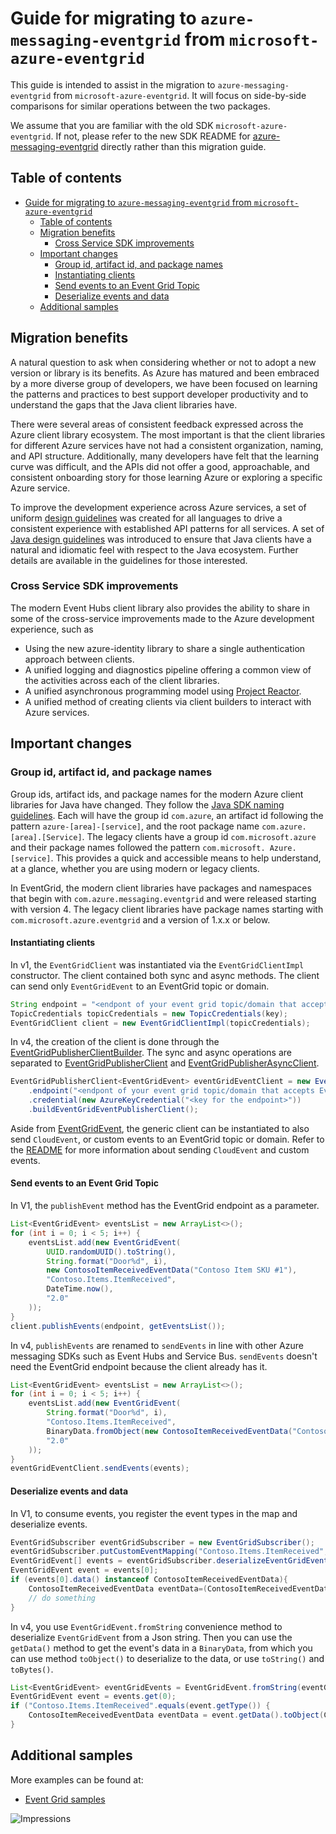 # Guide for migrating to `azure-messaging-eventgrid` from `microsoft-azure-eventgrid`

This guide is intended to assist in the migration to `azure-messaging-eventgrid` from `microsoft-azure-eventgrid`. It will focus on side-by-side comparisons for similar operations between the two packages.

We assume that you are familiar with the old SDK `microsoft-azure-eventgrid`. If not, please refer to the new SDK README for [azure-messaging-eventgrid][README] directly rather than this migration guide.

## Table of contents

- [Guide for migrating to `azure-messaging-eventgrid` from `microsoft-azure-eventgrid`](#guide-for-migrating-to-azure-messaging-eventgrid-from-microsoft-azure-eventgrid)
    - [Table of contents](#table-of-contents)
    - [Migration benefits](#migration-benefits)
        - [Cross Service SDK improvements](#cross-service-sdk-improvements)
    - [Important changes](#important-changes)
        - [Group id, artifact id, and package names](#group-id-artifact-id-and-package-names)
        - [Instantiating clients](#instantiating-clients)
        - [Send events to an Event Grid Topic](#send-events-to-an-event-grid-topic)
        - [Deserialize events and data](#deserialize-events-and-data)
    - [Additional samples](#additional-samples)

## Migration benefits

A natural question to ask when considering whether or not to adopt a new version or library is its benefits. As Azure has matured and been embraced by a more diverse group of developers, we have been focused on learning the patterns and practices to best support developer productivity and to understand the gaps that the Java
client libraries have.

There were several areas of consistent feedback expressed across the Azure client library ecosystem. The most important is that the client libraries for different Azure services have not had a consistent organization, naming, and API structure. Additionally, many developers have felt that the learning curve was difficult, and the APIs did not offer a good, approachable, and consistent onboarding story for those learning Azure or exploring a specific Azure service.

To improve the development experience across Azure services, a set of uniform [design guidelines][Guidelines] was created for all languages to drive a
consistent experience with established API patterns for all services. A set of [Java design guidelines][GuidelinesJava] was introduced to ensure that Java clients have a natural and idiomatic feel with respect to the Java ecosystem. Further details are available in the guidelines
for those interested.

### Cross Service SDK improvements

The modern Event Hubs client library also provides the ability to share in some of the cross-service improvements made to the Azure development experience, such as

- Using the new azure-identity library to share a single authentication approach between clients.
- A unified logging and diagnostics pipeline offering a common view of the activities across each of the client libraries.
- A unified asynchronous programming model using [Project Reactor][project-reactor].
- A unified method of creating clients via client builders to interact with Azure services.

## Important changes

### Group id, artifact id, and package names

Group ids, artifact ids, and package names for the modern Azure client libraries for Java have changed. They follow the [Java SDK naming guidelines][GuidelinesJavaDesign]. Each will have the group id `com.azure`, an artifact id following the pattern `azure-[area]-[service]`, and the root package name `com.azure.[area].[Service]`. The legacy clients have a group id `com.microsoft.azure` and their package names followed the pattern `com.microsoft. Azure.[service]`. This provides a quick and accessible means to help understand, at a glance, whether you are using modern or legacy clients.

In EventGrid, the modern client libraries have packages and namespaces that begin with `com.azure.messaging.eventgrid` and were released starting with version 4. The legacy client libraries have package names starting with `com.microsoft.azure.eventgrid` and a version of 1.x.x or below.

#### Instantiating clients

In v1, the `EventGridClient` was instantiated via the `EventGridClientImpl` constructor. The client contained both sync and async methods.
The client can send only `EventGridEvent` to an EventGrid topic or domain.
```java
String endpoint = "<endpont of your event grid topic/domain that accepts EventGridEvent schema>";
TopicCredentials topicCredentials = new TopicCredentials(key);
EventGridClient client = new EventGridClientImpl(topicCredentials);
```

In v4, the creation of the client is done through the [EventGridPublisherClientBuilder][EventGridPublisherClientBuilder]. The sync and async operations are separated to [EventGridPublisherClient] and [EventGridPublisherAsyncClient].
```java
EventGridPublisherClient<EventGridEvent> eventGridEventClient = new EventGridPublisherClientBuilder()
    .endpoint("<endpont of your event grid topic/domain that accepts EventGridEvent schema>")
    .credential(new AzureKeyCredential("<key for the endpoint>"))
    .buildEventGridEventPublisherClient();
```
Aside from [EventGridEvent][EventGridEvent], the generic client can be instantiated to also send `CloudEvent`, or custom events to an EventGrid topic or domain.
Refer to the [README][README] for more information about sending `CloudEvent` and custom events.

#### Send events to an Event Grid Topic
In V1, the `publishEvent` method has the EventGrid endpoint as a parameter.
```java
List<EventGridEvent> eventsList = new ArrayList<>();
for (int i = 0; i < 5; i++) {
    eventsList.add(new EventGridEvent(
        UUID.randomUUID().toString(),
        String.format("Door%d", i),
        new ContosoItemReceivedEventData("Contoso Item SKU #1"),
        "Contoso.Items.ItemReceived",
        DateTime.now(),
        "2.0"
    ));
}
client.publishEvents(endpoint, getEventsList());
```

In v4, `publishEvents` are renamed to `sendEvents` in line with other Azure messaging SDKs such as Event Hubs and Service Bus.
`sendEvents` doesn't need the EventGrid endpoint because the client already has it.
```java
List<EventGridEvent> eventsList = new ArrayList<>();
for (int i = 0; i < 5; i++) {
    eventsList.add(new EventGridEvent(
        String.format("Door%d", i),
        "Contoso.Items.ItemReceived",
        BinaryData.fromObject(new ContosoItemReceivedEventData("Contoso Item SKU #1")),
        "2.0"
    ));
}
eventGridEventClient.sendEvents(events);
```

#### Deserialize events and data
In V1, to consume events, you register the event types in the map and deserialize events.
```java
EventGridSubscriber eventGridSubscriber = new EventGridSubscriber();
eventGridSubscriber.putCustomEventMapping("Contoso.Items.ItemReceived", ContosoItemSentEventData.class);
EventGridEvent[] events = eventGridSubscriber.deserializeEventGridEvents(eventGridJsonString);
EventGridEvent event = events[0];
if (events[0].data() instanceof ContosoItemReceivedEventData){
    ContosoItemReceivedEventData eventData=(ContosoItemReceivedEventData)events[0].data();
    // do something
}
```

In v4, you use `EventGridEvent.fromString` convenience method to deserialize `EventGridEvent` from a Json string. Then you can use the `getData()` method
to get the event's data in a `BinaryData`, from which you can use method `toObject()` to deserialize to the data, or use `toString()` and `toBytes()`.
```java
List<EventGridEvent> eventGridEvents = EventGridEvent.fromString(eventGridJsonString);
EventGridEvent event = events.get(0);
if ("Contoso.Items.ItemReceived".equals(event.getType()) {
    ContosoItemReceivedEventData eventData = event.getData().toObject(ContosoItemReceivedEventData.class);
}
```

## Additional samples

More examples can be found at:

- [Event Grid samples][README-Samples]

<!-- Links -->
[EventGridPublisherClientBuilder]: https://azuresdkdocs.blob.core.windows.net/$web/java/azure-messaging-eventgrid/latest/com/azure/messaging/eventgrid/EventGridPublisherClientBuilder.html
[EventGridPublisherClient]: https://azuresdkdocs.blob.core.windows.net/$web/java/azure-messaging-eventgrid/latest/com/azure/messaging/eventgrid/EventGridPublisherClient.html
[EventGridPublisherAsyncClient]: https://azuresdkdocs.blob.core.windows.net/$web/java/azure-messaging-eventgrid/latest/com/azure/messaging/eventgrid/EventGridPublisherAsyncClient.html
[EventGridEvent]: https://azuresdkdocs.blob.core.windows.net/$web/java/azure-messaging-eventgrid/latest/com/azure/messaging/eventgrid/EventGridEvent.html
[Guidelines]: https://azure.github.io/azure-sdk/general_introduction.html
[GuidelinesJava]: https://azure.github.io/azure-sdk/java_introduction.html
[GuidelinesJavaDesign]: https://azure.github.io/azure-sdk/java_introduction.html#namespaces
[project-reactor]: https://projectreactor.io/
[README-Samples]: https://github.com/Azure/azure-sdk-for-java/blob/master/sdk/eventgrid/azure-messaging-eventgrid/src/samples/java/README.md
[README]: https://github.com/Azure/azure-sdk-for-java/blob/master/sdk/eventgrid/azure-messaging-eventgrid/README.md

![Impressions](https://azure-sdk-impressions.azurewebsites.net/api/impressions/azure-sdk-for-java%2Fsdk%2Feventgrid%2Fazure-messaging-eventgrid%2Fmigration-guide.png)
